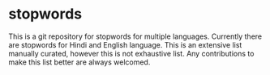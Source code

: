 # stopwords
This is a git repository for stopwords for multiple languages. Currently there are stopwords for Hindi and English language. This is an extensive list manually curated, however this is not exhaustive list. Any contributions to make this list better are always welcomed.
